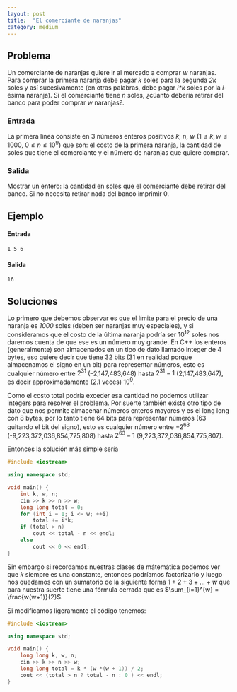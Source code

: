 ```yaml
---
layout: post
title:  "El comerciante de naranjas"
category: medium
---
```


## Problema

Un comerciante de naranjas quiere ir al mercado a comprar _w_ naranjas. Para comprar la primera naranja debe pagar _k_ soles para la segunda _2k_ soles y así sucesivamente (en otras palabras, debe pagar _i*k_ soles por la _i_-ésima naranja).
Si el comerciante tiene _n_ soles, ¿cúanto debería retirar del banco para poder comprar _w_ naranjas?.

### Entrada
La primera linea consiste en 3 números enteros positivos _k_, _n_, _w_ ($1 \leq k, w \leq 1000$, $0 \leq n \leq 10^9$) que son: el costo de la primera naranja, la cantidad de soles que tiene el comerciante y el número de naranjas que quiere comprar.
### Salida
Mostrar un entero: la cantidad en soles que el comerciante debe retirar del banco. Si no necesita retirar nada del banco imprimir 0.

## Ejemplo
#### Entrada
```
1 5 6
```
#### Salida
```
16
```

## Soluciones
Lo primero que debemos observar es que el límite para el precio de una naranja es _1000_ soles (deben ser naranjas muy especiales), y si consideramos que el costo de la última naranja podría ser $10^12$ soles nos daremos cuenta de que ese es un número muy grande.
En C++ los enteros (generalmente) son almacenados en un tipo de dato llamado integer de 4 bytes, eso quiere decir que tiene 32 bits (31 en realidad porque almacenamos el signo en un bit) para representar números, esto es cualquier número entre $2^{31}$ (–2,147,483,648) hasta $2^{31}-1$ (2,147,483,647), es decir approximadamente (2.1 veces) $10^9$.

Como el costo total podría exceder esa cantidad no podemos utilizar integers para resolver el problema. Por suerte también existe otro tipo de dato que nos permite almacenar números enteros mayores y es el long long con 8 bytes, por lo tanto tiene 64 bits para representar números (63 quitando el bit del signo), esto es cualquier número entre $-2^{63}$ (-9,223,372,036,854,775,808) hasta $2^{63}-1$ (9,223,372,036,854,775,807).

Entonces la solución más simple sería

``` cpp
#include <iostream>

using namespace std;

void main() {
	int k, w, n;
	cin >> k >> n >> w;
	long long total = 0;
	for (int i = 1; i <= w; ++i)
		total += i*k;
	if (total > n)
		cout << total - n << endl;
	else
		cout << 0 << endl;
}
```

Sin embargo si recordamos nuestras clases de mátemática podemos ver que _k_ siempre es una constante, entonces podríamos factorizarlo y luego nos quedamos con un sumatorio de la siguiente forma $1 + 2 + 3 + \ldots + w$ que para nuestra suerte tiene una fórmula cerrada que es $\sum_{i=1}^{w} = \frac{w(w+1)}{2}$.

Si modificamos ligeramente el código tenemos:

``` cpp
#include <iostream>

using namespace std;

void main() {
	long long k, w, n;
	cin >> k >> n >> w;
	long long total = k * (w *(w + 1)) / 2;
	cout << (total > n ? total - n : 0 ) << endl;
}
```
